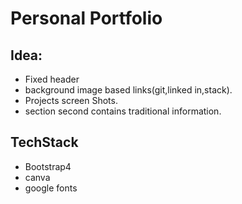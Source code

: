 # Personal Portfolio

## Idea:
- Fixed header
- background image based links(git,linked in,stack).
- Projects screen Shots.
- section second contains traditional information.

## TechStack
- Bootstrap4
- canva
- google fonts
